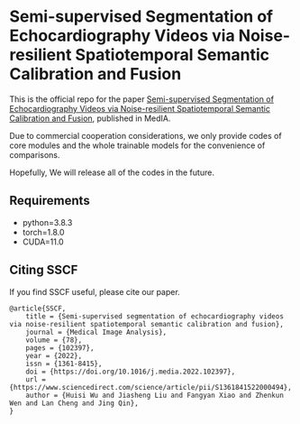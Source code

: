 # Semi-supervised Segmentation of Echocardiography Videos via Noise-resilient Spatiotemporal Semantic Calibration and Fusion

This is the official repo for the paper [Semi-supervised Segmentation of Echocardiography Videos via Noise-resilient Spatiotemporal Semantic Calibration and Fusion](https://www.sciencedirect.com/science/article/abs/pii/S1361841522000494), published in MedIA.

Due to commercial cooperation considerations, we only provide codes of core modules and the whole trainable models for the convenience of comparisons.

Hopefully, We will release all of the codes in the future.

## Requirements

- python=3.8.3
- torch=1.8.0
- CUDA=11.0

## Citing SSCF

If you find SSCF useful, please cite our paper.

```
@article{SSCF,
    title = {Semi-supervised segmentation of echocardiography videos via noise-resilient spatiotemporal semantic calibration and fusion},
    journal = {Medical Image Analysis},
    volume = {78},
    pages = {102397},
    year = {2022},
    issn = {1361-8415},
    doi = {https://doi.org/10.1016/j.media.2022.102397},
    url = {https://www.sciencedirect.com/science/article/pii/S1361841522000494},
    author = {Huisi Wu and Jiasheng Liu and Fangyan Xiao and Zhenkun Wen and Lan Cheng and Jing Qin},
}
```